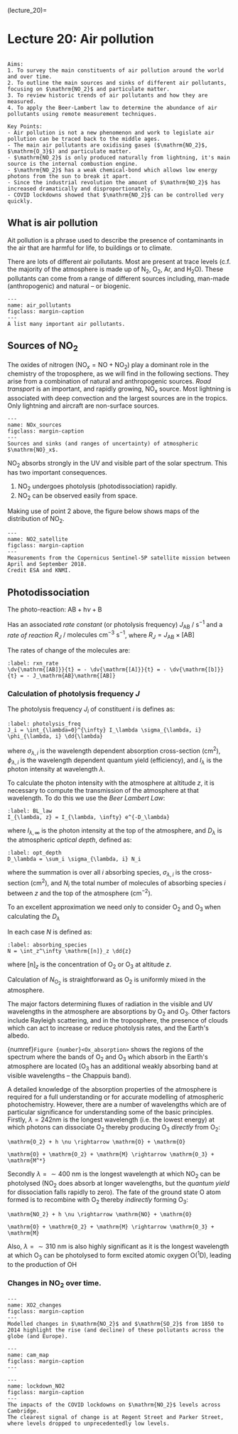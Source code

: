 (lecture_20)=
# Lecture 20: Air pollution

```{rubric} Sources, sinks and trends
```

```{highlights}
Aims:
1. To survey the main constituents of air pollution around the world and over time.
2. To outline the main sources and sinks of different air pollutants, focusing on $\mathrm{NO_2}$ and particulate matter.
3. To review historic trends of air pollutants and how they are measured.
4. To apply the Beer-Lambert law to determine the abundance of air pollutants using remote measurement techniques.

Key Points:
- Air pollution is not a new phenomenon and work to legislate air pollution can be traced back to the middle ages.
- The main air pollutants are oxidising gases ($\mathrm{NO_2}$, $\mathrm{O_3}$) and particulate matter.
- $\mathrm{NO_2}$ is only produced naturally from lightning, it's main source is the internal combustion engine.
- $\mathrm{NO_2}$ has a weak chemical-bond which allows low energy photons from the sun to break it apart.
- Since the industrial revolution the amount of $\mathrm{NO_2}$ has increased dramatically and disproportionately.
- COVID lockdowns showed that $\mathrm{NO_2}$ can be controlled very quickly.
```

## What is air pollution

Ait pollution is a phrase used to describe the presence of contaminants in the air that are harmful for life, to buildings or to climate.

There are lots of different air pollutants. Most are present at trace levels (c.f. the majority of the atmosphere is made up of $\mathrm{N_2}$, $\mathrm{O_2}$, $\mathrm{Ar}$, and $\mathrm{H_2O}$).
These pollutants can come from a range of different sources including, man-made (anthropogenic) and natural – or biogenic.

```{figure} figures/figure1.png
---
name: air_pollutants
figclass: margin-caption
---
A list many important air pollutants.
```

## Sources of $\mathrm{NO_2}$

The oxides of nitrogen ($\mathrm{NO}_x = \mathrm{NO} + \mathrm{NO_2}$) play a dominant role in the chemistry of the troposphere, as we will find in the following sections.
They arise from a combination of natural and anthropogenic sources.
_Road transport_ is an important, and rapidly growing, $\mathrm{NO_x}$ source.
Most lightning is associated with deep convection and the largest sources are in the tropics.
Only lightning and aircraft are non-surface sources.

```{figure} figures/figure2.png
---
name: NOx_sources
figclass: margin-caption
---
Sources and sinks (and ranges of uncertainty) of atmospheric $\mathrm{NO}_x$.
```

$\mathrm{NO_2}$ absorbs strongly in the UV and visible part of the solar spectrum.
This has two important consequences.

1. $\mathrm{NO_2}$ undergoes photolysis (photodissociation) rapidly.
2. $\mathrm{NO_2}$ can be observed easily from space.

Making use of point 2 above, the figure below shows maps of the distribution of $\mathrm{NO_2}$.

```{figure} figures/figure3.jpg
---
name: NO2_satellite
figclass: margin-caption
---
Measurements from the Copernicus Sentinel-5P satellite mission between April and September 2018.
Credit ESA and KNMI.
```
## Photodissociation

The photo-reaction:
$\mathrm{AB} + \mathrm{h}\nu + \mathrm{B}$

Has an associated _rate constant_ (or photolysis frequency) $J_\mathrm{AB} \ / \ \mathrm{s^{-1}}$ and a _rate of reaction_ $R_J \ / \ \mathrm{molecules \ cm^{-3} \ s^{-1}}$, where $R_J = J_\mathrm{AB} \times \mathrm{[AB]}$

The rates of change of the molecules are:

```{math}
:label: rxn_rate
\dv{\mathrm{[AB]}}{t} = - \dv{\mathrm{[A]}}{t} = - \dv{\mathrm{[b]}}{t} = - J_\mathrm{AB}\mathrm{[AB]} 
```

### Calculation of photolysis frequency $J$
The photolysis frequency $J_i$ of constituent $i$ is defines as:
```{math}
:label: photolysis_freq
J_i = \int_{\lambda=0}^{\infty} I_\lambda \sigma_{\lambda, i} \phi_{\lambda, i} \dd{\lambda}
```

where $\sigma_{\lambda, i}$ is the wavelength dependent absorption cross-section ($\mathrm{cm^2})$, $\phi_{\lambda, i}$ is the wavelength dependent quantum yield (efficiency), and $I_\lambda$ is the photon intensity at wavelength $\lambda$.

To calculate the photon intensity with the atmosphere at altitude $z$, it is necessary to compute the transmission of the atmosphere at that wavelength.
To do this we use the _Beer Lambert Law_:

```{math}
:label: BL_law
I_{\lambda, z} = I_{\lambda, \infty} e^{-D_\lambda}
```

where $I_{\lambda, \infty}$ is the photon intensity at the top of the atmosphere, and $D_\lambda$ is the atmospheric _optical depth_, defined as:

```{math}
:label: opt_depth
D_\lambda = \sum_i \sigma_{\lambda, i} N_i
```

where the summation is over all $i$ absorbing species, $\sigma_{\lambda, i}$ is the cross-section ($\mathrm{cm^2})$, and $N_i$ the total number of molecules of absorbing species $i$ between $z$ and the top of the atmosphere ($\mathrm{cm^{-2}}$).

To an excellent approximation we need only to consider $\mathrm{O_2}$ and $\mathrm{O_3}$ when calculating the $D_\lambda$

In each case $N$ is defined as:

```{math}
:label: absorbing_species
N = \int_z^\infty \mathrm{[n]}_z \dd{z}
```

where $\mathrm{[n]}_z$ is the concentration of $\mathrm{O_2}$ or $\mathrm{O_3}$ at altitude $z$.

Calculation of $N_\mathrm{O_2}$ is straightforward as $\mathrm{O_2}$ is uniformly mixed in the atmosphere.

The major factors determining fluxes of radiation in the visible and UV wavelengths in the atmosphere are absorptions by $\mathrm{O_2}$ and $\mathrm{O_3}$.
Other factors include Rayleigh scattering, and in the troposphere, the presence of clouds which can act to increase or reduce photolysis rates, and the Earth's albedo.

{numref}`Figure {number}<Ox_absorption>` shows the regions of the spectrum where the bands of $\mathrm{O_2}$ and $\mathrm{O_3}$ which absorb in the Earth's atmosphere are located ($\mathrm{O_3}$ has an additional weakly absorbing band at visible wavelengths – the Chappuis band).

A detailed knowledge of the absorption properties of the atmosphere is required for a full understanding or for accurate modelling of atmospheric photochemistry.
However, there are a number of wavelengths which are of particular significance for understanding some of the basic principles.
Firstly, $\lambda = 242 \mathrm{nm}$ is the longest wavelength (i.e. the lowest energy) at which photons can dissociate $\mathrm{O_2}$ thereby producing $\mathrm{O_3}$ _directly_ from $\mathrm{O_2}$:

```{math}
\mathrm{O_2} + h \nu \rightarrow \mathrm{O} + \mathrm{O}
```

```{math}
\mathrm{O} + \mathrm{O_2} + \mathrm{M} \rightarrow \mathrm{O_3} + \mathrm{M^*}
```

Secondly $\lambda = \sim 400 \ \mathrm{nm}$ is the longest wavelength at which $\mathrm{NO_2}$ can be photolysed ($\mathrm{NO_2}$ does absorb at longer wavelengths, but the _quantum yield_ for dissociation falls rapidly to zero).
The fate of the ground state $\mathrm{O}$ atom formed is to recombine with $\mathrm{O_2}$ thereby _indirectly_ forming $\mathrm{O_3}$:

```{math}
\mathrm{NO_2} + h \nu \rightarrow \mathrm{NO} + \mathrm{O}
```

```{math}
\mathrm{O} + \mathrm{O_2} + \mathrm{M} \rightarrow \mathrm{O_3} + \mathrm{M}
```

Also, $\lambda = \sim 310 \ \mathrm{nm}$ is also highly significant as it is the longest wavelength at which $\mathrm{O_3}$ can be photolysed to form excited atomic oxygen $\mathrm{O(^1D)}$, leading to the production of $\mathrm{OH}$

### Changes in $\mathrm{NO_2}$ over time.

```{figure} figures/figure4.png
---
name: XO2_changes
figclass: margin-caption
---
Modelled changes in $\mathrm{NO_2}$ and $\mathrm{SO_2}$ from 1850 to 2014 highlight the rise (and decline) of these pollutants across the globe (and Europe).
```

```{figure} figures/figure5.png
---
name: cam_map
figclass: margin-caption
---
```

```{figure} figures/figure6.png
---
name: lockdown_NO2
figclass: margin-caption
---
The impacts of the COVID lockdowns on $\mathrm{NO_2}$ levels across Cambridge.
The clearest signal of change is at Regent Street and Parker Street, where levels dropped to unprecedentedly low levels.
```